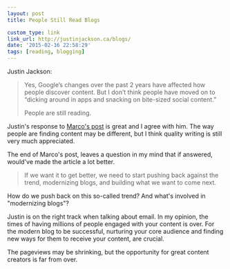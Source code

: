 ```yaml
---
layout: post
title: People Still Read Blogs

custom_type: link
link_url: http://justinjackson.ca/blogs/
date: '2015-02-16 22:58:29'
tags: [reading, blogging]
---
```

Justin Jackson:

> Yes, Google’s changes over the past 2 years have affected how people discover content. But I don’t think people have moved on to “dicking around in apps and snacking on bite-sized social content.”
>
> People are still reading.

Justin's response to [Marco's post](http://www.marco.org/2015/02/16/google-and-blogs-shit) is great and I agree with him. The way people are finding content may be different, but I think quality writing is still very much appreciated.

The end of Marco's post, leaves a question in my mind that if answered, would've made the article a lot better.

> If we want it to get better, we need to start pushing back against the trend, modernizing blogs, and building what we want to come next.

How do we push back on this so-called trend? And what's involved in "modernizing blogs"?

Justin is on the right track when talking about email. In my opinion, the times of having millions of people engaged with your content is over. For the modern blog to be successful, nurturing your core audience and finding new ways for them to receive your content, are crucial.

The pageviews may be shrinking, but the opportunity for great content creators is far from over.
